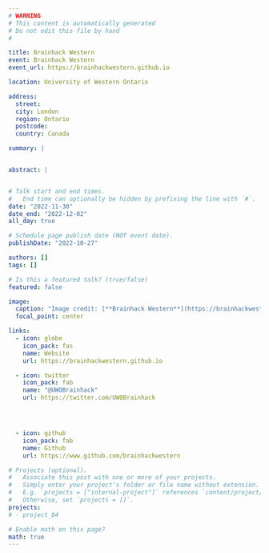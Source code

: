 ```yaml
---
# WARNING
# This content is automatically generated
# Do not edit this file by hand
#

title: Brainhack Western
event: Brainhack Western
event_url: https://brainhackwestern.github.io

location: University of Western Ontario

address:
  street:
  city: London
  region: Ontario
  postcode:
  country: Canada

summary: |


abstract: |


# Talk start and end times.
#   End time can optionally be hidden by prefixing the line with `#`.
date: "2022-11-30"
date_end: "2022-12-02"
all_day: true

# Schedule page publish date (NOT event date).
publishDate: "2022-10-27"

authors: []
tags: []

# Is this a featured talk? (true/false)
featured: false

image:
  caption: "Image credit: [**Brainhack Western**](https://brainhackwestern.github.io)"
  focal_point: center

links:
  - icon: globe
    icon_pack: fas
    name: Website
    url: https://brainhackwestern.github.io

  - icon: twitter
    icon_pack: fab
    name: "@UWOBrainhack"
    url: https://twitter.com/UWOBrainhack




  - icon: github
    icon_pack: fab
    name: Github
    url: https://www.github.com/brainhackwestern

# Projects (optional).
#   Associate this post with one or more of your projects.
#   Simply enter your project's folder or file name without extension.
#   E.g. `projects = ["internal-project"]` references `content/project/deep-learning/index.md`.
#   Otherwise, set `projects = []`.
projects:
# - project_84

# Enable math on this page?
math: true
---
```

